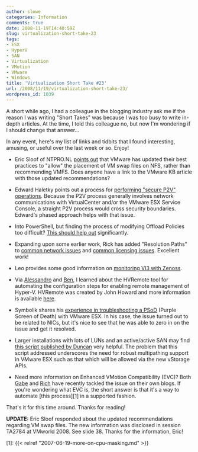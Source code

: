 ```yaml
---
author: slowe
categories: Information
comments: true
date: 2008-11-19T14:40:59Z
slug: virtualization-short-take-23
tags:
- ESX
- HyperV
- SAN
- Virtualization
- VMotion
- VMware
- Windows
title: 'Virtualization Short Take #23'
url: /2008/11/19/virtualization-short-take-23/
wordpress_id: 1039
---
```


A short while ago, I had a colleague in the blogging industry ask me if the reason I was writing "Short Takes" was because I was too busy to write in-depth articles. At the time, I told this colleague no, but now I'm wondering if I should change that answer...

In any event, here's my list of links and tidbits that I found interesting, amusing, or useful over the last week or so. Enjoy!

* Eric Sloof of NTPRO.NL [points out](http://www.ntpro.nl/blog/archives/759-IP-Storage-and-VM-swap-files.html) that VMware has updated their best practices to "allow" the placement of VM swap files on NFS, rather than recommending VMFS. Does anyone have a link to the VMware KB article with those updated recommendations?

* Edward Haletky points out a process for [performing "secure P2V" operations](http://itknowledgeexchange.techtarget.com/virtualization-pro/secure-method-to-p2v-across-security-zones/). Because the P2V process generally involves network communications with VirtualCenter and/or the VMware ESX Service Console, a straight P2V process would cross security boundaries. Edward's phased approach helps with that issue.

* Into PowerShell, but finding the process of modifying Offload Policies too difficult? [This should help out](http://www.peetersonline.nl/index.php/vmware/modifying-vswitch-offload-policy-with-powershell/) significantly.

* Expanding upon some earlier work, Rick has added "Resolution Paths" to [common network issues](http://www.vmwarewolf.com/common-network-issues-in-vmware-infrastructure/) and [common licensing issues](http://www.vmwarewolf.com/common-licensing-issues-in-vmware-infrastructure/). Excellent work!

* Leo provides some good information on [monitoring VI3 with Zenoss](http://lraikhman.blogsite.org/?p=346).

* Via [Alessandro](http://www.virtualization.info/2008/11/tool-hvremote.html) and [Ben](http://blogs.msdn.com/virtual_pc_guy/archive/2008/11/18/new-hvremote-tool.aspx), I learned about the HVRemote tool for automating the configuration steps for enabling remote management of Hyper-V. HVRemote was created by John Howard and more information is available [here](http://blogs.technet.com/jhoward/archive/2008/11/14/configure-hyper-v-remote-management-in-seconds.aspx).

* Symbolik shares his [experience in troubleshooting a PSoD](http://symbolik.wordpress.com/2008/11/15/esx-troubleshooting-psod-purple-screen-of-death/) (Purple Screen of Death) with VMware ESX. In his case, the issue turned out to be related to NICs, but it's nice to see that he was able to zero in on the issue and get it resolved.

* Larger installations with lots of LUNs and an active/active SAN may find [this script published by Duncan](http://www.yellow-bricks.com/2008/04/01/load-balancing-activeactive-sans/) very helpful. The problem that this script addressed underscores the need for robust multipathing support in VMware ESX such as that which will be allowed via the new vStorage APIs.

* Need more information on Enhanced VMotion Compatibility (EVC)? Both [Gabe](http://www.gabesvirtualworld.com/?p=101) and [Rich](http://vmetc.com/2008/11/16/enhanced-vmotion-compatibility-evc-%e2%80%93-intel-example/) have recently tackled the issue on their own blogs. If you're wondering what EVC is, the short answer is that it's a way to automate [this process][1] in a supported fashion.

That's it for this time around. Thanks for reading!

**UPDATE:** Eric Sloof responded about the updated recommendations regarding VM swap files. The new information was disclosed in session TA2784 at VMworld 2008. See slide 38. Thanks for the information, Eric!

[1]: {{< relref "2007-06-19-more-on-cpu-masking.md" >}}
